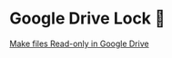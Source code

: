 # Google Drive Lock 🐢

[Make files Read-only in Google Drive](https://www.labnol.org/code/read-only-google-drive-file-201011)
